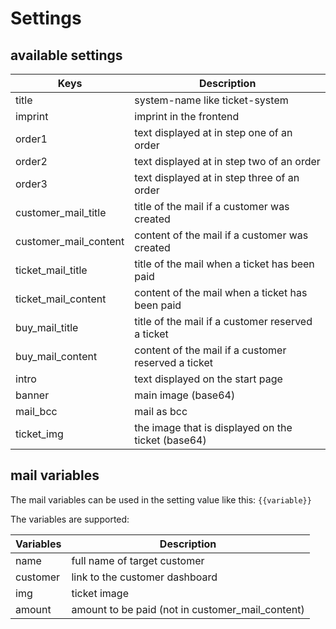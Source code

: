 # Settings

## available settings

| Keys                      | Description                                         |
| ------------------------- |-----------------------------------------------------|
| title                     | system-name like ticket-system                      |
| imprint                   | imprint in the frontend                             |
| order1                    | text displayed at in step one of an order           |
| order2                    | text displayed at in step two of an order           |
| order3                    | text displayed at in step three of an order         |
| customer_mail_title       | title of the mail if a customer was created         |
| customer_mail_content     | content of the mail if a customer was created       |
| ticket_mail_title         | title of the mail when a ticket has been paid       |
| ticket_mail_content       | content of the mail when a ticket has been paid     |
| buy_mail_title            | title of the mail if a customer reserved a ticket   |
| buy_mail_content          | content of the mail if a customer reserved a ticket |
| intro                     | text displayed on the start page                    |
| banner                    | main image (base64)                                 |
| mail_bcc                  | mail as bcc                                         |
| ticket_img                | the image that is displayed on the ticket (base64)  |

## mail variables

The mail variables can be used in the setting value like this:
`{{variable}}`  

The variables are supported:  

| Variables                 | Description                                      |
| ------------------------- | ------------------------------------------------ |
| name                      | full name of target customer                     |
| customer                  | link to the customer dashboard                   |
| img                       | ticket image                                     |
| amount                    | amount to be paid (not in customer_mail_content) |
